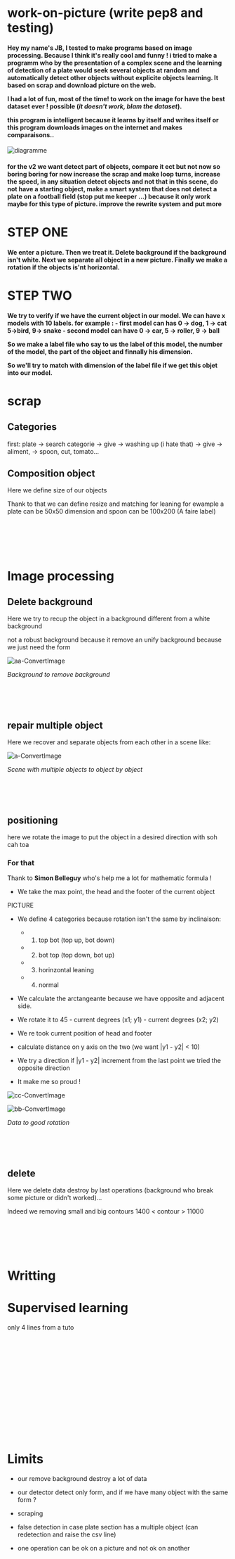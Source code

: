 # work-on-picture (write pep8 and testing)

<h4>Hey my name's JB, I tested to make programs based on image processing. Because I think it's really cool and funny ! i tried to make a programm who by the presentation of a complex scene and the learning of detection of a plate would seek several objects at random and automatically detect other objects without explicite objects learning. It based on scrap and download picture on the web. 

I had a lot of fun, most of the time! to work on the image for have the best dataset ever ! possible (<em>it doesn't work, blam the dataset</em>).


this program is intelligent because it learns by itself and writes itself or this program downloads images on the internet and makes comparaisons..</h4>



![diagramme](https://user-images.githubusercontent.com/54853371/67506530-7e390b00-f68d-11e9-8085-913d96b38d0e.png)

<h4>for the v2 we want detect part of objects, compare it ect but not now so boring boring for now increase the scrap and make loop turns, increase the speed, in any situation detect objects and not that in this scene, do not have a starting object, make a smart system that does not detect a plate on a football field (stop put me keeper ...) because it only work maybe for this type of picture. improve the rewrite system and put more</h4>









<strong><h1>STEP ONE</h1></strong>

<h4>We enter a picture. Then we treat it. Delete background if the background isn't white. Next we separate all object in a new picture. Finally we make a rotation if the objects is'nt horizontal.</h4>



<strong><h1>STEP TWO</h1></strong>
<h4>We try to verify if we have the current object in our model. 
We can have x models with 10 labels.
for example : - first model can has 0 -> dog, 1 -> cat 5->bird, 9-> snake
               - second model can have 0 -> car, 5 -> roller, 9 -> ball

So we make a label file who say to us the label of this model, the number of the model, the part of the object and finnally his dimension.

So we'll try to match with dimension of the label file if we get this objet into our model.

</h4>





<h1>scrap</h1>

<h2>Categories</h2>

first: plate ->  search categorie -> give -> washing up (i hate that) -> give -> aliment, -> spoon, cut, tomato...

<h2>Composition object</h2>

Here we define size of our objects

Thank to that we can define resize and matching for leaning for ewample a plate can be 50x50 dimension and spoon can be 100x200 (A faire label)

<br><br><br><br>

<h1>Image processing</h1>


<h2>Delete background</h2>

Here we try to recup the object in a background different from a white background 

not a robust background because it remove an unify background because we just need the form

![aa-ConvertImage](https://user-images.githubusercontent.com/54853371/67151961-803a4d00-f2ce-11e9-8b6c-12888f8b0f5c.png)

<em>Background to remove background</em>

<br><br><br>



<h2>repair multiple object</h2>

Here we recover and separate objects from each other in a scene like:

![a-ConvertImage](https://user-images.githubusercontent.com/54853371/67152924-c77d0980-f2df-11e9-9a47-8c671cad8bbe.png)

<em>Scene with multiple objects to object by object</em>

<br><br><br>

<h2>positioning</h2>

here we rotate the image to put the object in a desired direction with soh cah toa

<h3>For that</h3>

Thank to <strong>Simon Belleguy</strong> who's help me a lot for mathematic formula !

- We take the max point, the head and the footer of the current object

PICTURE

- We define 4 categories because rotation isn't the same by inclinaison:
 
  - 1) top bot (top up, bot down)
  
  - 2) bot top (top down, bot up)
  
  - 3) horinzontal leaning
  
  - 4) normal

- We calculate the arctangeante because we have opposite and adjacent side.

- We rotate it to 45 - current degrees (x1; y1) - current degrees (x2; y2) 

- We re took current position of head and footer

- calculate distance on y axis on the two (we want |y1 - y2| < 10)

- We try a direction if |y1 - y2| increment from the last point we tried the opposite direction

- It make me so proud !

![cc-ConvertImage](https://user-images.githubusercontent.com/54853371/67152972-5a6a7380-f2e1-11e9-96ec-17d701f1d5d4.png)

![bb-ConvertImage](https://user-images.githubusercontent.com/54853371/67152957-f182fb80-f2e0-11e9-8a12-cd832d0d4ce7.png)

<em>Data to good rotation</em>

<br><br><br>

<h2>delete</h2>

Here we delete data destroy by last operations (background who break some picture or didn't worked)...

Indeed we removing small and big contours 1400 < contour > 11000

<br><br><br><br>


<h1>Writting</h1>

<h1>Supervised learning</h1>

 only 4 lines from a tuto










<br><br><br><br><br><br><br><br><br><br><br><br><br>
<h1>Limits</h1>

 - our remove background destroy a lot of data
 
 - our detector detect only form, and if we have many object with the same form ?
 
 - scraping
 
 - false detection in case plate section has a multiple object (can redetection and raise the csv line)
 
 - one operation can be ok on a picture and not ok on another
